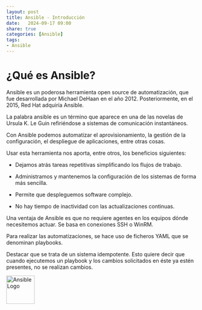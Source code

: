 ```yaml
---
layout: post
title: Ansible - Introducción
date:   2024-09-17 09:00
share: true
categories: [Ansible]
tags: 
- Ansible
---
```


# ¿Qué es Ansible? 

Ansible es un poderosa herramienta open source de automatización, que fue desarrollada por Michael DeHaan en el año 2012. Posteriormente, en el 2015, Red Hat adquiría Ansible.

La palabra ansible es un término que aparece en una de las novelas de Ursula K. Le Guin refiriéndose a sistemas de comunicación instantáneos.

Con Ansible podemos automatizar el aprovisionamiento, la gestión de la configuración, el despliegue de aplicaciones, entre otras cosas.

Usar esta herramienta nos aporta, entre otros, los beneficios siguientes:

+ Dejamos atrás tareas repetitivas simplificando los flujos de trabajo.

+ Administramos y mantenemos la configuración de los sistemas de forma más sencilla.

+ Permite que despleguemos software complejo.

+ No hay tiempo de inactividad con las actualizaciones continuas.

Una ventaja de Ansible es que no requiere agentes en los equipos dónde necesitemos actuar. Se basa en conexiones SSH o WinRM.

Para realizar las automatizaciones, se hace uso de ficheros YAML que se denominan playbooks.

Destacar que se trata de un sistema idempotente. Esto quiere decir que cuando ejecutemos un playbook y los cambios solicitados en éste ya estén presentes, no se realizan cambios.

<img src="https://javi-rod.github.io/assets/images/20240917/Ansible_logo.jpeg" alt="Ansible Logo" width="75" />